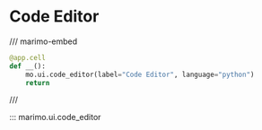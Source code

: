 # Code Editor

/// marimo-embed

```python
@app.cell
def __():
    mo.ui.code_editor(label="Code Editor", language="python")
    return
```

///

::: marimo.ui.code_editor
